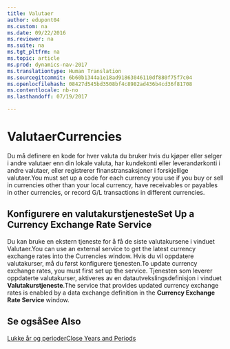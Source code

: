 ```yaml
---
title: Valutaer
author: edupont04
ms.custom: na
ms.date: 09/22/2016
ms.reviewer: na
ms.suite: na
ms.tgt_pltfrm: na
ms.topic: article
ms.prod: dynamics-nav-2017
ms.translationtype: Human Translation
ms.sourcegitcommit: 6b60b1344a1e18ad91863046110df880f75f7c04
ms.openlocfilehash: 08427d545bd3508bf4c8982ad436b4cd36f81708
ms.contentlocale: nb-no
ms.lasthandoff: 07/19/2017

---
```


# <a name="currencies"></a><span data-ttu-id="2ad92-102">Valutaer</span><span class="sxs-lookup"><span data-stu-id="2ad92-102">Currencies</span></span>
<span data-ttu-id="2ad92-103">Du må definere en kode for hver valuta du bruker hvis du kjøper eller selger i andre valutaer enn din lokale valuta, har kundekonti eller leverandørkonti i andre valutaer, eller registrerer finanstransaksjoner i forskjellige valutaer.</span><span class="sxs-lookup"><span data-stu-id="2ad92-103">You must set up a code for each currency you use if you buy or sell in currencies other than your local currency, have receivables or payables in other currencies, or record G/L transactions in different currencies.</span></span>  

## <a name="set-up-a-currency-exchange-rate-service"></a><span data-ttu-id="2ad92-104">Konfigurere en valutakurstjeneste</span><span class="sxs-lookup"><span data-stu-id="2ad92-104">Set Up a Currency Exchange Rate Service</span></span>
<span data-ttu-id="2ad92-105">Du kan bruke en ekstern tjeneste for å få de siste valutakursene i vinduet Valutaer.</span><span class="sxs-lookup"><span data-stu-id="2ad92-105">You can use an external service to get the latest currency exchange rates into the Currencies window.</span></span> <span data-ttu-id="2ad92-106">Hvis du vil oppdatere valutakurser, må du først konfigurere tjenesten.</span><span class="sxs-lookup"><span data-stu-id="2ad92-106">To update currency exchange rates, you must first set up the service.</span></span>
<span data-ttu-id="2ad92-107">Tjenesten som leverer oppdaterte valutakurser, aktiveres av en datautvekslingsdefinisjon i vinduet **Valutakurstjeneste**.</span><span class="sxs-lookup"><span data-stu-id="2ad92-107">The service that provides updated currency exchange rates is enabled by a data exchange definition in the **Currency Exchange Rate Service** window.</span></span>  

## <a name="see-also"></a><span data-ttu-id="2ad92-108">Se også</span><span class="sxs-lookup"><span data-stu-id="2ad92-108">See Also</span></span>
[<span data-ttu-id="2ad92-109">Lukke år og perioder</span><span class="sxs-lookup"><span data-stu-id="2ad92-109">Close Years and Periods</span></span>](year-close-years-periods.md)

